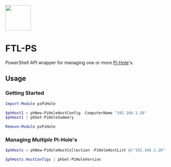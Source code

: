 [<img src="https://wp-cdn.pi-hole.net/wp-content/uploads/2016/12/Vortex-R.png" width="80">](https://pi-hole.net/)

# FTL-PS
PowerShell API wrapper for managing one or more [Pi-Hole](https://pi-hole.net/)'s.

## Usage
### Getting Started

```powershell
Import-Module psPiHole

$phHost1 = phNew-PiHoleHostConfig -ComputerName "192.168.1.10"
$phHost1 | phGet-PiHoleSummary

Remove-Module psPiHole
```

### Managing *Multiple* Pi-Hole's
```powershell
$phHosts = phNew-PiHoleHostCollection -PiHoleHostList @("192.168.1.10", "192.168.1.11")

$phHosts.HostConfigs | phGet-PiHoleVersion
```
